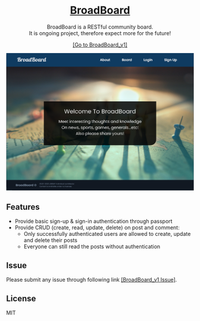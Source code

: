 <div align="center">
    <a href="https://github.com/jeremyoo/Broadboard_v1">
        <h1>BroadBoard</h1>
    </a>

BroadBoard is a RESTful community board.<br>
It is ongoing project, therefore expect more for the future!


[[Go to BroadBoard_v1]](https://broadboardv1.herokuapp.com/)


<img src = "./public/img/home_1.png" width ="800" />

</div>


## Features
- Provide basic sign-up & sign-in authentication through passport
- Provide CRUD (create, read, update, delete) on post and comment:
    - Only successfully authenticated users are allowed to create, update and delete their posts
    - Everyone can still read the posts without authentication 
  
    
## Issue
Please submit any issue through following link [[BroadBoard_v1 Issue]](https://github.com/jeremyoo/Broadboard_v1/issues).

## License
MIT
